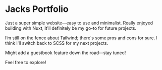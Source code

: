 # Jacks Portfolio

Just a super simple website—easy to use and minimalist. Really enjoyed building with Nuxt, it'll definitely be my go-to for future projects.

I’m still on the fence about Tailwind; there's some pros and cons for sure. I think I'll switch back to SCSS for my next projects.

Might add a guestbook feature down the road—stay tuned!

Feel free to explore!